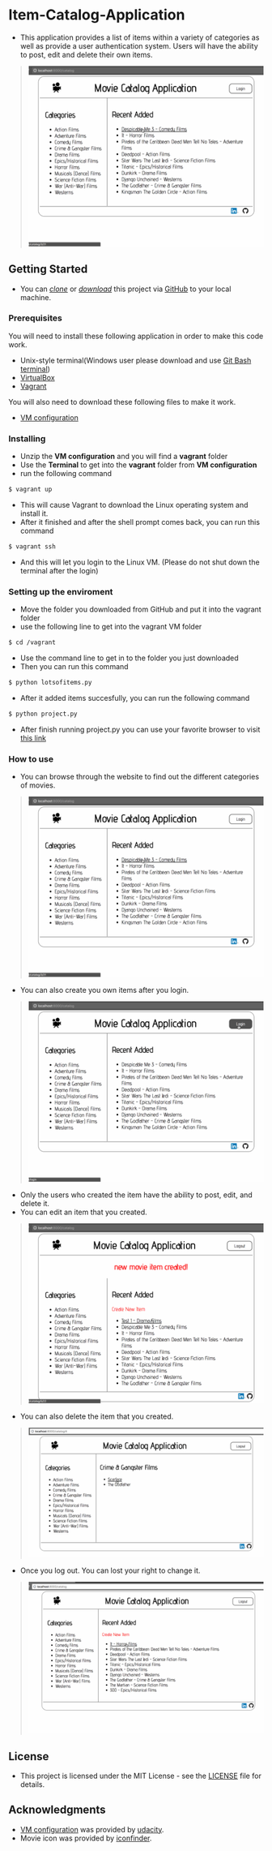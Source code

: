 # Item-Catalog-Application
* This application  provides a list of items within a variety of categories as well as provide a user authentication system.  Users will have the ability to post, edit and delete their own items.
> [![Image](gif/catalog1.gif)](Image)

## Getting Started
* You can *[clone](https://github.com/arrickx/Item-Catalog-Application.git)* or *[download](https://github.com/arrickx/Item-Catalog-Application.git)* this project via [GitHub](https://github.com) to your local machine.

### Prerequisites
You will need to install these following application in order to make this code work.
* Unix-style terminal(Windows user please download and use [Git Bash terminal](https://git-scm.com/downloads))
* [VirtualBox](https://www.virtualbox.org/wiki/Downloads)
* [Vagrant](https://www.vagrantup.com/downloads.html)

You will also need to download these following files to make it work.
* [VM configuration](https://d17h27t6h515a5.cloudfront.net/topher/2017/August/59822701_fsnd-virtual-machine/fsnd-virtual-machine.zip)

### Installing

* Unzip the **VM configuration** and you will find a **vagrant** folder
* Use the **Terminal** to get into the **vagrant** folder from **VM configuration**
* run the following command
```sh
$ vagrant up
```
* This will cause Vagrant to download the Linux operating system and install it.
* After it finished and after the shell prompt comes back, you can run this command
```sh
$ vagrant ssh
```
* And this will let you login to the Linux VM. (Please do not shut down the terminal after the login)

### Setting up the enviroment
* Move the folder you downloaded from GitHub and put it into the vagrant folder
* use the following line to get into the vagrant VM folder
```sh
$ cd /vagrant
```
* Use the command line to get in to the folder you just downloaded
* Then you can run this command
```sh
$ python lotsofitems.py
```
* After it added items succesfully, you can run the following command
```sh
$ python project.py
```
* After finish running project.py you can use your favorite browser to visit [this link](http://localhost:8000/)

### How to use
* You can browse through the website to find out the different categories of movies.
> [![Image](gif/catalog1.gif)](Image)
* You can also create you own items after you login.
> [![Image](gif/catalog2.gif)](Image)
* Only the users who created the item have the ability to post, edit, and delete it.
* You can edit an item that you created.
> [![Image](gif/catalog3.gif)](Image)
* You can also delete the item that you created.
> [![Image](gif/catalog4.gif)](Image)
* Once you log out. You can lost your right to change it.
> [![Image](gif/catalog5.gif)](Image)

## License

* This project is licensed under the MIT License - see the [LICENSE](LICENSE) file for details.

## Acknowledgments
* [VM configuration](https://d17h27t6h515a5.cloudfront.net/topher/2017/August/59822701_fsnd-virtual-machine/fsnd-virtual-machine.zip) was provided by [udacity](https://www.udacity.com).
* Movie icon was provided by [iconfinder](https://www.iconfinder.com/icons/351069/camera_film_movie_rolls_video_icon).
